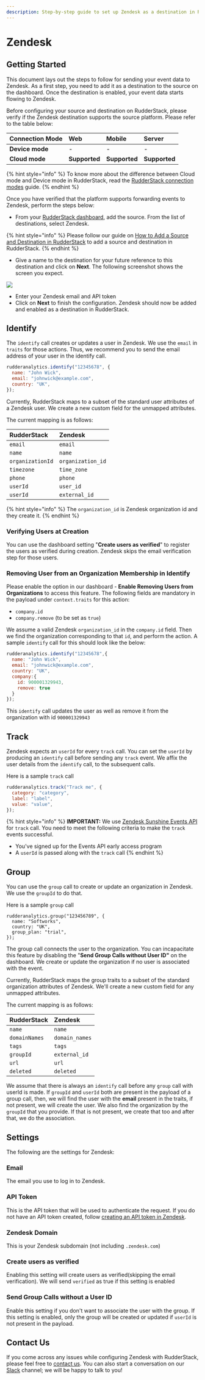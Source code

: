 ```yaml
---
description: Step-by-step guide to set up Zendesk as a destination in RudderStack.
---
```


# Zendesk

## Getting Started

This document lays out the steps to follow for sending your event data to Zendesk. As a first step, you need to add it as a destination to the source on the dashboard. Once the destination is enabled, your event data starts flowing to Zendesk.

Before configuring your source and destination on RudderStack, please verify if the Zendesk destination supports the source platform. Please refer to the table below:

| **Connection Mode** | **Web** | **Mobile** | **Server** |
| :--- | :--- | :--- | :--- |
| **Device mode** | - | - | - |
| **Cloud mode** | **Supported** | **Supported** | **Supported** |

{% hint style="info" %}
To know more about the difference between Cloud mode and Device mode in RudderStack, read the [RudderStack connection modes](https://docs.rudderstack.com/get-started/rudderstack-connection-modes) guide.
{% endhint %}

Once you have verified that the platform supports forwarding events to Zendesk, perform the steps below:

* From your [RudderStack dashboard](https://app.rudderlabs.com/), add the source. From the list of destinations, select Zendesk.

{% hint style="info" %}
Please follow our guide on [How to Add a Source and Destination in RudderStack](https://docs.rudderstack.com/how-to-guides/adding-source-and-destination-rudderstack) to add a source and destination in RudderStack.
{% endhint %}

* Give a name to the destination for your future reference to this destination and click on **Next**. The following screenshot shows the screen you expect.

![](../.gitbook/assets/zendesk.png)

* Enter your Zendesk email and API token
* Click on **Next** to finish the configuration. Zendesk should now be added and enabled as a destination in RudderStack.

## Identify

The `identify` call creates or updates a user in Zendesk. We use the `email` in `traits` for those actions. Thus, we recommend you to send the email address of your user in the identify call.

```javascript
rudderanalytics.identify("12345678", {
  name: "John Wick",
  email: "johnwick@example.com",
  country: "UK",
});
```

Currently, RudderStack maps to a subset of the standard user attributes of a Zendesk user. We create a new custom field for the unmapped attributes.

The current mapping is as follows:

| RudderStack | Zendesk |
| :--- | :--- |
| `email` | `email` |
| `name` | `name` |
| `organizationId` | `organization_id` |
| `timezone` | `time_zone` |
| `phone` | `phone` |
| `userId` | `user_id` |
| `userId` | `external_id` |

{% hint style="info" %}
The `organization_id` is Zendesk organization id and they create it.
{% endhint %}

### Verifying Users at Creation

You can use the dashboard setting "**Create users as verified**" to register the users as verified during creation. Zendesk skips the email verification step for those users.

### Removing User from an Organization Membership in Identify

Please enable the option in our dashboard - **Enable Removing Users from Organizations** to access this feature. The following fields are mandatory in the payload under `context.traits` for this action:

* `company.id`
* `company.remove` \(to be set as `true`\)

We assume a valid Zendesk `organization_id` in the `company.id` field. Then we find the organization corresponding to that `id`, and perform the action. A sample `identify` call for this should look like the below:

```javascript
rudderanalytics.identify("12345678",{
  name: "John Wick",
  email: "johnwick@example.com",
  country: "UK",
  company:{
    id: 900001329943,
    remove: true
  }
});
```

This `identify` call updates the user as well as remove it from the organization with id `900001329943`

## Track

Zendesk expects an `userId` for every `track` call. You can set the `userId` by producing an `identify` call before sending any `track` event. We affix the user details from the `identify` call, to the subsequent calls.

Here is a sample `track` call

```javascript
rudderanalytics.track("Track me", {
  category: "category",
  label: "label",
  value: "value",
});
```

{% hint style="info" %}
**IMPORTANT:** We use [Zendesk Sunshine Events API](https://developer.zendesk.com/rest_api/docs/sunshine/events_api) for `track` call. You need to meet the following criteria to make the `track` events successful.

* You've signed up for the Events API early access program
* A `userId` is passed along with the `track` call
{% endhint %}

## Group

You can use the `group` call to create or update an organization in Zendesk. We use the `groupId` to do that.

Here is a sample `group` call

```text
rudderanalytics.group("123456789", {
  name: "Softworks",
  country: "UK",
  group_plan: "trial",
});
```

The group call connects the user to the organization.‌ You can incapacitate this feature by disabling the "**Send Group Calls without User ID"** on the dashboard. We create or update the organization if no user is associated with the event.

Currently, RudderStack maps the group traits to a subset of the standard organization attributes of Zendesk. We'll create a new custom field for any unmapped attributes.

The current mapping is as follows:

| RudderStack | Zendesk |
| :--- | :--- |
| `name` | `name` |
| `domainNames` | `domain_names` |
| `tags` | `tags` |
| `groupId` | `external_id` |
| `url` | `url` |
| `deleted` | `deleted` |

We assume that there is always an `identify` call before any `group` call with userId is made. If `groupId` and `userId` both are present in the payload of a group call, then, we will find the user with the **email** present in the traits, if not present, we will create the user. We also find the organization by the `groupId` that you provide. If that is not present, we create that too and after that, we do the association.

## Settings

The following are the settings for Zendesk:

### Email

The email you use to log in to Zendesk.

### API Token

This is the API token that will be used to authenticate the request. If you do not have an API token created, follow [creating an API token in Zendesk](https://support.zendesk.com/hc/en-us/articles/226022787-Generating-a-new-API-token-).

### Zendesk Domain

This is your Zendesk subdomain \(not including `.zendesk.com`\)

### Create users as verified

Enabling this setting will create users as verified\(skipping the email verification\). We will send `verified` as true if this setting is enabled

### Send Group Calls without a User ID

Enable this setting if you don't want to associate the user with the group. If this setting is enabled, only the group will be created or updated if `userId` is not present in the payload.

## Contact Us

If you come across any issues while configuring Zendesk with RudderStack, please feel free to [contact us](mailto:%20contact@rudderstack.com). You can also start a conversation on our [Slack](https://resources.rudderstack.com/join-rudderstack-slack) channel; we will be happy to talk to you!

